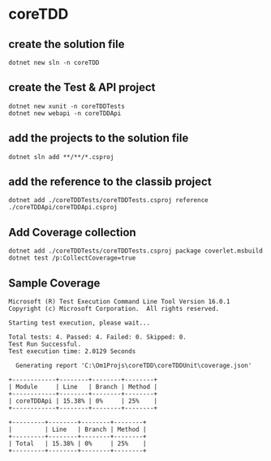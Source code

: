 # coreTDD

## create the solution file
``` 
dotnet new sln -n coreTDD
```

## create the Test & API  project
```
dotnet new xunit -n coreTDDTests
dotnet new webapi -n coreTDDApi
```

## add the projects to the solution file
```
dotnet sln add **/**/*.csproj
```

## add the reference to the classib project  
```
dotnet add ./coreTDDTests/coreTDDTests.csproj reference ./coreTDDApi/coreTDDApi.csproj
```

## Add Coverage collection
```
dotnet add ./coreTDDTests/coreTDDTests.csproj package coverlet.msbuild 
dotnet test /p:CollectCoverage=true
```

## Sample Coverage
```console
Microsoft (R) Test Execution Command Line Tool Version 16.0.1
Copyright (c) Microsoft Corporation.  All rights reserved.

Starting test execution, please wait...

Total tests: 4. Passed: 4. Failed: 0. Skipped: 0.
Test Run Successful.
Test execution time: 2.0129 Seconds

  Generating report 'C:\Om1Projs\coreTDD\coreTDDUnit\coverage.json'

+------------+--------+--------+--------+
| Module     | Line   | Branch | Method |
+------------+--------+--------+--------+
| coreTDDApi | 15.38% | 0%     | 25%    |
+------------+--------+--------+--------+

+---------+--------+--------+--------+
|         | Line   | Branch | Method |
+---------+--------+--------+--------+
| Total   | 15.38% | 0%     | 25%    |
+---------+--------+--------+--------+
```